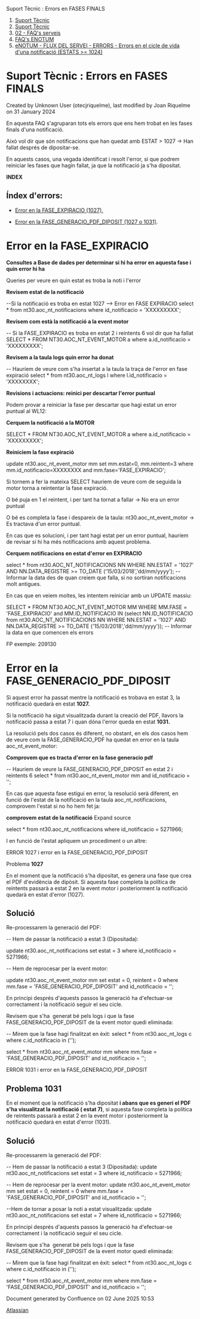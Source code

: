 Suport Tècnic : Errors en FASES FINALS  

1.  [Suport Tècnic](index.md)
2.  [Suport Tècnic](13893782.md)
3.  [02 - FAQ's serveis](26313393.md)
4.  [FAQ's ENOTUM](28705561.md)
5.  [eNOTUM - FLUX DEL SERVEI - ERRORS - Errors en el cicle de vida d'una notificació (ESTATS >= 1024)](36340658.md)

Suport Tècnic : Errors en FASES FINALS
======================================

Created by Unknown User (otecjriquelme), last modified by Joan Riquelme on 31 January 2024

En aquesta FAQ s'agruparan tots els errors que ens hem trobat en les fases finals d'una notificació.

Això vol dir que són notificacions que han quedat amb ESTAT > 1027 → Han fallat després de dipositar-se.

En aquests casos, una vegada identificat i resolt l'error, si que podrem reiniciar les fases que hagin fallat, ja que la notificació ja s'ha dipositat.

**INDEX**

Índex d'errors:
---------------

*   [Error en la FASE\_EXPIRACIO (1027).](#ErrorsenFASESFINALS-expiracio)
    
*   [Error en la FASE\_GENERACIO\_PDF\_DIPOSIT (1027 o 1031)](#ErrorsenFASESFINALS-pdf).

Error en la FASE\_EXPIRACIO
===========================

**Consultes a Base de dades per determinar si hi ha error en aquesta fase i quin error hi ha**

Queries per veure en quin estat es troba la noti i l'error

**Revisem estat de la notificació**

\--Si la notificació es troba en estat 1027 --> Error en FASE EXPIRACIO
select \*
from nt30.aoc\_nt\_notificacions
where id\_notificacio = 'XXXXXXXXX';

**Revisem com està la notificació a la event motor**

\-- Si la FASE\_EXPIRACIO es troba en estat 2 i reintents 6 vol dir que ha fallat
SELECT \*
FROM NT30.AOC\_NT\_EVENT\_MOTOR a
where a.id\_notificacio = 'XXXXXXXXX';

**Revisem a la taula logs quin error ha donat**

\-- Hauríem de veure com s'ha insertat a la taula la traça de l'error en fase expiració
select \*
from nt30.aoc\_nt\_logs l
where l.id\_notificacio = 'XXXXXXXX';

**Revisions i actuacions: reinici per descartar l'error puntual**

Podem provar a reiniciar la fase per descartar que hagi estat un error puntual al WL12:

**Cerquem la notificació a la MOTOR**

SELECT \*
FROM NT30.AOC\_NT\_EVENT\_MOTOR a
where a.id\_notificacio = 'XXXXXXXXX';

**Reiniciem la fase expiració**

update nt30.aoc\_nt\_event\_motor mm
set mm.estat=0,
mm.reintent=3
where mm.id\_notificacio=XXXXXXXX
and mm.fase='FASE\_EXPIRACIO';

Si tornem a fer la mateixa SELECT hauriem de veure com de seguida la motor torna a reintentar la fase expiració.

O bé puja en 1 el reintent, i per tant ha tornat a fallar → No era un error puntual

O bé es completa la fase i despareix de la taula: nt30.aoc\_nt\_event\_motor → Es tractava d'un error puntual.

En cas que es solucioni, i per tant hagi estat per un error puntual, hauríem de revisar si hi ha més notificacions amb aquest problema.

**Cerquem notificacions en estat d'error en EXPIRACIO**

select \* from nt30.AOC\_NT\_NOTIFICACIONS NN
WHERE NN.ESTAT = '1027'
AND NN.DATA\_REGISTRE >= TO\_DATE ('15/03/2018','dd/mm/yyyy'); -- Informar la data des de quan creiem que falla, si no sortiran notificacions molt antigues.

En cas que en veiem moltes, les intentem reiniciar amb un UPDATE massiu:

SELECT \* FROM NT30.AOC\_NT\_EVENT\_MOTOR MM
WHERE MM.FASE = 'FASE\_EXPIRACIO'
and MM.ID\_NOTIFICACIO IN (select NN.ID\_NOTIFICACIO from nt30.AOC\_NT\_NOTIFICACIONS NN
WHERE NN.ESTAT = '1027'
AND NN.DATA\_REGISTRE >= TO\_DATE ('15/03/2018','dd/mm/yyyy')); -- Informar la data en que comencen els errors

FP exemple: 209130 

  

Error en la FASE\_GENERACIO\_PDF\_DIPOSIT
=========================================

Si aquest error ha passat mentre la notificació es trobava en estat 3, la notificació quedarà en estat **1027.**

Si la notificació ha sigut visualitzada durant la creació del PDF, llavors la notificació passa a estat 7 i quan dóna l'error queda en estat **1031.**

La resolució pels dos casos és diferent, no obstant, en els dos casos hem de veure com la FASE\_GENERACIO\_PDF ha quedat en error en la taula aoc\_nt\_event\_motor:

**Comprovem que es tracta d'error en la fase generacio pdf**

\-- Hauríem de veure la FASE\_GENERACIO\_PDF\_DIPOSIT en estat 2 i reintents 6
select \*
from nt30.aoc\_nt\_event\_motor mm
and id\_notificacio = '';

En cas que aquesta fase estigui en error, la resolució serà diferent, en funció de l'estat de la notificació en la taula aoc\_nt\_notificacions, comprovem l'estat si no ho hem fet ja:

**comprovem estat de la notificació** Expand source

select \*
from nt30.aoc\_nt\_notificacions
where id\_notificacio = 5271966;

I en funció de l'estat apliquem un procediment o un altre:

ERROR 1027 i error en la FASE\_GENERACIO\_PDF\_DIPOSIT

Problema **1027** 

En el moment que la notificació s'ha dipositat, es genera una fase que crea el PDF d'evidència de dipòsit. Si aquesta fase completa la política de reintents passarà a estat 2 en la event motor i posteriorment la notificació quedarà en estat d'error (1027). 

Solució
-------

Re-processarem la generació del PDF: 

\-- Hem de passar la notificació a estat 3 (Dipositada):


update nt30.aoc\_nt\_notificacions
set estat = 3
where id\_notificacio = 5271966;


-- Hem de reprocesar per la event motor:


update nt30.aoc\_nt\_event\_motor mm
set estat = 0, reintent = 0
where mm.fase = 'FASE\_GENERACIO\_PDF\_DIPOSIT'
and id\_notificacio = '';

  

En principi després d'aquests passos la generació ha d'efectuar-se correctament i la notificació seguir el seu cicle. 

Revisem que s'ha  generat bé pels logs i que la fase FASE\_GENERACIO\_PDF\_DIPOSIT de la event motor quedi eliminada: 

\-- Mirem que la fase hagi finalitzat en èxit: 
select \*
  from nt30.aoc\_nt\_logs c
 where c.id\_notificacio in ('');



select \*
from nt30.aoc\_nt\_event\_motor mm
where mm.fase = 'FASE\_GENERACIO\_PDF\_DIPOSIT'
and id\_notificacio = '';

ERROR 1031 i error en la FASE\_GENERACIO\_PDF\_DIPOSIT

Problema **1031**
-----------------

En el moment que la notificació s'ha dipositat **i abans que es generi el PDF s'ha visualitzat la notificació ( estat 7)**, si aquesta fase completa la política de reintents passarà a estat 2 en la event motor i posteriorment la notificació quedarà en estat d'error (1031). 

Solució
-------

Re-processarem la generació del PDF: 

\-- Hem de passar la notificació a estat 3 (Dipositada):
update nt30.aoc\_nt\_notificacions
set estat = 3
where id\_notificacio = 5271966;


-- Hem de reprocesar per la event motor:
update nt30.aoc\_nt\_event\_motor mm
set estat = 0, reintent = 0
where mm.fase = 'FASE\_GENERACIO\_PDF\_DIPOSIT'
and id\_notificacio = '';


--Hem de tornar a posar la noti a estat visualitzada: 
update nt30.aoc\_nt\_notificacions
set estat = 7
where id\_notificacio = 5271966;

  

En principi després d'aquests passos la generació ha d'efectuar-se correctament i la notificació seguir el seu cicle. 

Revisem que s'ha  generat bé pels logs i que la fase FASE\_GENERACIO\_PDF\_DIPOSIT de la event motor quedi eliminada: 

\-- Mirem que la fase hagi finalitzat en èxit: 
select \*
  from nt30.aoc\_nt\_logs c
 where c.id\_notificacio in ('');



select \*
from nt30.aoc\_nt\_event\_motor mm
where mm.fase = 'FASE\_GENERACIO\_PDF\_DIPOSIT'
and id\_notificacio = '';

  

  

  

  

  

  

  

  

  

  

  

  

  

  

  

Document generated by Confluence on 02 June 2025 10:53

[Atlassian](http://www.atlassian.com/)